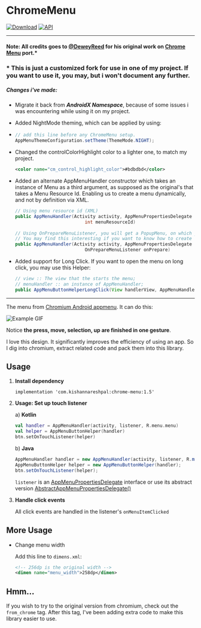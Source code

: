 # ChromeMenu

[![Download](https://api.bintray.com/packages/kishannareshpal/maven/chromemenu/images/download.svg)](https://api.bintray.com/packages/kishannareshpal/maven/chromemenu/images/download.svg)
[![API](https://img.shields.io/badge/API-17%2B-blue.svg?style=flat)](https://android-arsenal.com/api?level=17)

------

#### Note: All credits goes to [**@DeweyReed**](https://github.com/DeweyReed) for his original work on [Chrome Menu](https://github.com/DeweyReed/ChromeMenu) port.*

### * This is just a customized fork for use in one of my project. If you want to use it, you may, but i won't document any further.

##### Changes i've made:

- Migrate it back from ***AndroidX Namespace***, because of some issues i was encountering while using it on my project.

- Added NightMode theming, which can be applied by using:

- ````java
  // add this line before any ChromeMenu setup.
  AppMenuThemeConfiguration.setTheme(ThemeMode.NIGHT);
  ````

- Changed the controlColorHighlight color to a lighter one, to match my project.

  ```xml
  <color name="cm_control_highlight_color">#bdbdbd</color>
  ```

- Added an alternate AppMenuHandler constructor which takes an instance of Menu as a third argument, as supposed as the original's that takes a Menu Resource Id. Enabling us to create a menu dynamically, and not by definition via XML.

  ```java
  // Using menu resource id (XML)
  public AppMenuHandler(Activity activity, AppMenuPropertiesDelegate delegate,
                            int menuResourceId)
      
  // Using OnPrepareMenuListener, you will get a PopupMenu, on which you may get it's menu by calling `PopupMenu.getMenu()` and then you must return it (but after adding your desred menuItems, of course).
  // You may find this interesting if you want to know how to create a menu programmatically: https://stackoverflow.com/a/24729407/7493547
  public AppMenuHandler(Activity activity, AppMenuPropertiesDelegate delegate,
                            OnPrepareMenuListener onPrepare)
  ```

- Added support for Long Click. If you want to open the menu on long click, you may use this Helper:

  ```java
  // view :: The view that the starts the menu;
  // menuHandler :: an instance of AppMenuHandler;
  public AppMenuButtonHelperLongClick(View handlerView, AppMenuHandler menuHandler);
  ```

------



The menu from [Chromium Android appmenu](https://github.com/chromium/chromium/tree/master/chrome/android/java/src/org/chromium/chrome/browser/appmenu). It can do this:

![Example GIF](https://github.com/DeweyReed/ChromeMenu/blob/master/images/example.gif?raw=true)

Notice **the press, move, selection, up are finished in one gesture**.

I love this design. It significantly improves the efficiency of using an app. So I dig into chromium, extract related code and pack them into this library.

## Usage

1. **Install dependency**

   `implementation 'com.kishannareshpal:chrome-menu:1.5'`

2. **Usage: Set up touch listener**

   a) **Kotlin**

   ```Kotlin
   val handler = AppMenuHandler(activity, listener, R.menu.menu)
   val helper = AppMenuButtonHelper(handler)
   btn.setOnTouchListener(helper)
   ```

   b) **Java**

   ```java
   AppMenuHandler handler = new AppMenuHandler(activity, listener, R.menu.menu);
   AppMenuButtonHelper helper = new AppMenuButtonHelper(handler);
   btn.setOnTouchListener(helper);
   ```



   `listener` is an [AppMenuPropertiesDelegate](https://github.com/DeweyReed/ChromeMenu/blob/master/library/src/main/java/xyz/aprildown/chromemenu/AppMenuPropertiesDelegate.java#L15) interface or use its abstract version [AbstractAppMenuPropertiesDelegate()](https://github.com/DeweyReed/ChromeMenu/blob/master/library/src/main/java/xyz/aprildown/chromemenu/AbstractAppMenuPropertiesDelegate.java#L12)

3. **Handle click events**

   All click events are handled in the listener's `onMenuItemClicked`

## More Usage

- Change menu width

  Add this line to `dimens.xml`:

  ```XML
  <!-- 256dp is the original width -->
  <dimen name="menu_width">258dp</dimen>
  ```



## Hmm...

If you wish to try to the original version from chromium, check out the `from_chrome` tag. After this tag, I've been adding extra code to make this library easier to use.
